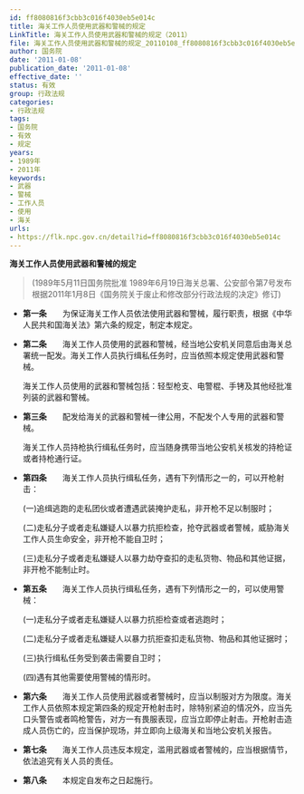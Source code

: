 ```yaml
---
id: ff8080816f3cbb3c016f4030eb5e014c
title: 海关工作人员使用武器和警械的规定
LinkTitle: 海关工作人员使用武器和警械的规定（2011）
file: 海关工作人员使用武器和警械的规定_20110108_ff8080816f3cbb3c016f4030eb5e014c.docx
author: 国务院
date: '2011-01-08'
publication_date: '2011-01-08'
effective_date: ''
status: 有效
group: 行政法规
categories:
- 行政法规
tags:
- 国务院
- 有效
- 规定
years:
- 1989年
- 2011年
keywords:
- 武器
- 警械
- 工作人员
- 使用
- 海关
urls:
- https://flk.npc.gov.cn/detail?id=ff8080816f3cbb3c016f4030eb5e014c
---
```


**海关工作人员使用武器和警械的规定**

> (1989年5月11日国务院批准 1989年6月19日海关总署、公安部令第7号发布 根据2011年1月8日《国务院关于废止和修改部分行政法规的决定》修订)

- **第一条**　　为保证海关工作人员依法使用武器和警械，履行职责，根据《中华人民共和国海关法》第六条的规定，制定本规定。

- **第二条**　　海关工作人员使用的武器和警械，经当地公安机关同意后由海关总署统一配发。海关工作人员执行缉私任务时，应当依照本规定使用武器和警械。

  海关工作人员使用的武器和警械包括：轻型枪支、电警棍、手铐及其他经批准列装的武器和警械。

- **第三条**　　配发给海关的武器和警械一律公用，不配发个人专用的武器和警械。

  海关工作人员持枪执行缉私任务时，应当随身携带当地公安机关核发的持枪证或者持枪通行证。

- **第四条**　　海关工作人员执行缉私任务，遇有下列情形之一的，可以开枪射击：

  (一)追缉逃跑的走私团伙或者遭遇武装掩护走私，非开枪不足以制服时；

  (二)走私分子或者走私嫌疑人以暴力抗拒检查，抢夺武器或者警械，威胁海关工作人员生命安全，非开枪不能自卫时；

  (三)走私分子或者走私嫌疑人以暴力劫夺查扣的走私货物、物品和其他证据，非开枪不能制止时。

- **第五条**　　海关工作人员执行缉私任务，遇有下列情形之一的，可以使用警械：

  (一)走私分子或者走私嫌疑人以暴力抗拒检查或者逃跑时；

  (二)走私分子或者走私嫌疑人以暴力抗拒查扣走私货物、物品和其他证据时；

  (三)执行缉私任务受到袭击需要自卫时；

  (四)遇有其他需要使用警械的情形时。

- **第六条**　　海关工作人员使用武器或者警械时，应当以制服对方为限度。海关工作人员依照本规定第四条的规定开枪射击时，除特别紧迫的情况外，应当先口头警告或者鸣枪警告，对方一有畏服表现，应当立即停止射击。开枪射击造成人员伤亡的，应当保护现场，并立即向上级海关和当地公安机关报告。

- **第七条**　　海关工作人员违反本规定，滥用武器或者警械的，应当根据情节，依法追究有关人员的责任。

- **第八条**　　本规定自发布之日起施行。

